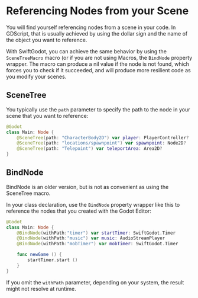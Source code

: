 # Referencing Nodes from your Scene

You will find yourself referencing nodes from a scene in your code.   In
GDScript, that is usually achieved by using the dollar sign and the name of the
object you want to reference.

With SwiftGodot, you can achieve the same behavior by using the
``SceneTreeMacro`` macro (or if you are not using Macros, the ``BindNode``
property wrapper.    The macro can produce a nil value if the node is not found,
which forces you to check if it succeeded, and will produce more resilient code
as you modify your scenes.

## SceneTree

You typically use the `path` parameter to specify the path to the node in your
scene that you want to reference:

```swift
@Godot
class Main: Node {
    @SceneTree(path: "CharacterBody2D") var player: PlayerController?
    @SceneTree(path: "locations/spawnpoint") var spawnpoint: Node2D?
    @SceneTree(path: "Telepoint") var teleportArea: Area2D?
}
```

## BindNode

BindNode is an older version, but is not as convenient as using the SceneTree
macro.

In your class declaration, use the ``BindNode`` property wrapper like this to
reference the nodes that you created with the Godot Editor:

```swift
@Godot
class Main: Node {
    @BindNode(withPath:"timer") var startTimer: SwiftGodot.Timer
    @BindNode(withPath:"music") var music: AudioStreamPlayer
    @BindNode(withPath:"mobTimer") var mobTimer: SwiftGodot.Timer

    func newGame () {
        startTimer.start ()
    }
}
```

If you omit the `withPath` parameter, depending on your system, the result might
not resolve at runtime.
